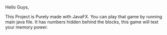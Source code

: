 Hello Guys,

This Project is Purely made with JavaFX.
You can play that game by running main java file.
It has numbers hidden behind the blocks, this game will test your memory power.
